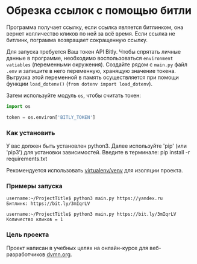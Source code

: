 # Обрезка ссылок с помощью битли

  Программа получает ссылку, если ссылка является битлинком, она вернет колличество кликов по ней за всё время. Если ссылка не битлинк, пограмма возвращает сокращенную ссылку.
  
  Для запуска требуется Ваш токен API Bitly. Чтобы cпрятать личные данные в программе, необходимо воспользоваться `environment vatiables` (переменными окружения). Создайте рядом с `main.py` файл `.env` и запишите в него переменную, хранящую значение токена.
  Выгрузка этой переменной в память осуществляется при помощи функции `load_dotenv()` (`from dotenv import load_dotenv`).
  
  Затем используйте модуль `os`, чтобы считать токен:
  ```python
  import os

  token = os.environ['BITLY_TOKEN']
  ```
### Как установить

  У вас должен быть установлен python3.
  Далее используйте 'pip' (или 'pip3') для установки зависимостей.
  Введите в терминале: pip install -r requirements.txt

  Рекомендуется использовать [virtualenv/venv](https://docs.python.org/3/library/venv.html) для изоляции проекта.

### Примеры запуска

  ```
  username:~/ProjectTitle$ python3 main.py https://yandex.ru
  Битлинк: https://bit.ly/3mIqrLV
  ```
  ```
  username:~/ProjectTitle$ python3 main.py https://bit.ly/3mIqrLV
  Количество кликов = 1
  ```

### Цель проекта

  Проект написан в учебных целях на онлайн-курсе для веб-разработчиков [dvmn.org](https://dvmn.org).